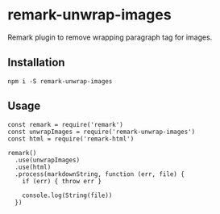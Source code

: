 # remark-unwrap-images

Remark plugin to remove wrapping paragraph tag for images.

## Installation

```
npm i -S remark-unwrap-images
```

## Usage

```
const remark = require('remark')
const unwrapImages = require('remark-unwrap-images')
const html = require('remark-html')

remark()
  .use(unwrapImages)
  .use(html)
  .process(markdownString, function (err, file) {
    if (err) { throw err }

    console.log(String(file))
  })
```

